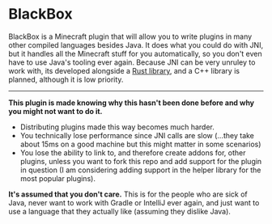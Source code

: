 # BlackBox

BlackBox is a Minecraft plugin that will allow you to write plugins in many other compiled languages besides Java. It does what you could do with JNI, but it handles all the Minecraft stuff for you automatically, so you don't even have to use Java's tooling ever again. Because JNI can be very unruley to work with, its developed alongside a [Rust library](https://github.com/BlackBoxMC/blackbox-rs/), and a C++ library is planned, although it is low priority.

---

**This plugin is made knowing why this hasn't been done before and why you might not want to do it.** 

- Distributing plugins made this way becomes much harder.
- You technically lose performance since JNI calls are slow (...they take about 15ms on a good machine but this might matter in some scenarios)
- You lose the ability to link to, and therefore create addons for, other plugins, unless you want to fork this repo and add support for the plugin in question (I am considering adding support in the helper library for the most popular plugins). 

**It's assumed that you don't care.** This is for the people who are sick of Java, never want to work with Gradle or IntelliJ ever again, and just want to use a language that they actually like (assuming they dislike Java).
